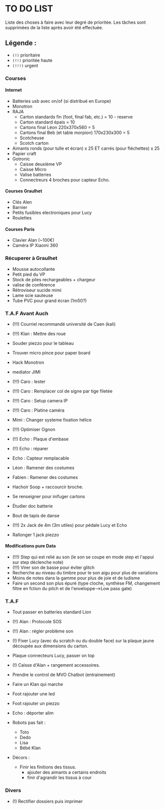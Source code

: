 # TO DO LIST


Liste des choses à faire avec leur degré de prioritée. Les tâches sont supprimées de la liste après avoir été effectuée.

## Légende :

- `(!)` prioritaire
- `(!!)` prioritée haute
- `(!!!)` urgent


### Courses

#### Internet
- Batteries usb avec on/of (si distribué en Europe)
- Monotron
- RAJA
    - Carton standards fin (foot, final fab, etc.) = 10 - reserve
    - Carton standard épais  = 10
    - Cartons final Léon 220x370x560 = 5
    - Cartons final Beb (et table morpion) 170x230x300 = 5
    - Scotcheuse
    - Scotch carton
- Aimants ronds (pour tulle et écran) x 25 ET carrés (pour fléchettes) x 25
- Papier craft
- Gotronic
    - Caisse deuxième VP
    - Caisse Micro
    - Valise batteries
    - Connectreurs 4 broches pour capteur Echo.

#### Courses Graulhet
 - Clés Alen
 - Barnier
 - Petits fusibles electroniques pour Lucy
 - Roulettes

#### Courses Paris
 - Clavier Alan (~100€)
 - Caméra IP Xiaomi 360

### Récuperer à Graulhet
- Mousse autocollante
- Petit pied du VP
- Stock de piles rechargeables + chargeur
- valise de conférence
- Rétroviseur sucide mimi
- Lame scie sauteuse
- Tube PVC pour grand écran (1m50?)

### T.A.F Avant Auch

- (!!!) Courriel recommandé université de Caen (kali) 

- (!!!) Klan : Mettre des roue
- Souder piezzo pour le tableau
- Trouver micro pince pour paper board
- Hack Monotron
- mediator JIMI
- (!!!) Caro : lester
- (!!!) Caro : Remplacer col de signe par tige filetée
- (!!!) Caro : Setup camera IP
- (!!!) Caro : Platine caméra
- Mimi : Changer systeme fixation hélice

- (!!!) Optimiser Ognon
- (!!) Echo : Plaque d'embase
- (!!) Echo : réparer
- Echo : Capteur remplacable

- Léon : Ramener des costumes
- Fabien : Ramener des costumes

- Hachoir Soop + raccourcir broche.
- Se renseigner pour inifuger cartons
- Étudier doc batterie
- Bout de tapis de danse

- (!!!) 2x Jack de 4m (3m utiles) pour pédale Lucy et Echo
- Rallonger 1 jack piezzo

#### Modifications pure Data

- (!!!) Step qui est relié au son (le son se coupe en mode step et l'appui sur step déclenche note)
- (!!!) Virer son de basse pour éviter glitch
- Recherche au niveau du timbre pour le son aigu pour plus de variations
- Moins de notes dans la gamme pour plus de joie et de ludisme
- Faire un second son plus épuré (type cloche, synthèse FM, changement filtre en fction du pitch et de l'enveloppe-->Low pass gate)

### T.A.F


- Tout passer en batteries standard Lion
- (!!) Alan : Protocole SOS
- (!!) Alan : régler problème son

- (!) Fixer Lucy (avec du scratch ou du double face) sur la plaque jaune découpée aux dimensions du carton.

- Plaque connecteurs Lucy, passer on top

- (!) Caisse d'Alan + rangement accessoires.
- Prendre le control de MVO Chatbot (entrainement)
- Faire un Klan qui marche
- Foot rajouter une led
- Foot rajouter un piezzo
- Echo : déporter alim
- Robots pas fait :
    - Toto
    - Dedo
    - Lisa
    - Bébé Klan
- Décors :
    - Finir les finitions des tissus.
        - ajouter des aimants a certains endroits
        - finir d'agrandir les tissus à cour

### Divers
- (!) Rectifier dossiers puis imprimer
